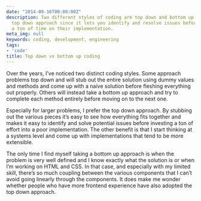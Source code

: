 ```yaml
---
date: "2014-09-16T00:00:00Z"
description: Two different styles of coding are top down and bottom up. I prefer the
  top down approach since it lets you identify and resolve issues before spending
  a ton of time on their implementation.
meta_img: null
keywords: coding, development, engineering
tags:
- 'code'
title: Top down vs bottom up coding
---
```


Over the years, I’ve noticed two distinct coding styles. Some approach problems top down and will stub out the entire solution using dummy values and methods and come up with a naive solution before fleshing everything out properly. Others will instead take a bottom up approach and try to complete each method entirely before moving on to the next one.

Especially for larger problems, I prefer the top down approach. By stubbing out the various pieces it’s easy to see how everything fits together and makes it easy to identify and solve potential issues before investing a ton of effort into a poor implementation. The other benefit is that I start thinking at a systems level and come up with implementations that tend to be more extensible.

The only time I find myself taking a bottom up approach is when the problem is very well defined and I know exactly what the solution is or when I’m working on HTML and CSS. In that case, and especially with my limited skill, there’s so much coupling between the various components that I can’t avoid going linearly through the components. It does make me wonder whether people who have more frontend experience have also adopted the top down approach.